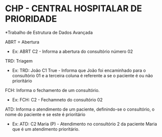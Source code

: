 ﻿# CHP - CENTRAL HOSPITALAR DE PRIORIDADE
 *Trabalho de Estrutura de Dados Avançada

ABRT = Abertura
- Ex: ABRT C2 - Informa a abertura do consultório número 02

TRD: Triagem
- Ex: TRD: João C1 True - Informa que João foi encaminhado para o consultório 01 e a terceira coluna é referente a se o paciente é ou não prioritário

FCH: Informa o fechamento de um consultório.
- Ex: FCH: C2 - Fechamneto do consultório 02

ATD: Informa o atendimento de um paciente, definindo-se o consultório, o nome do paciente e se este é prioritário
- Ex: ATD: C2 Maria (P) - Atendimento no consultório 2 da paciente Maria que é um atendimento prioritário. 






 
